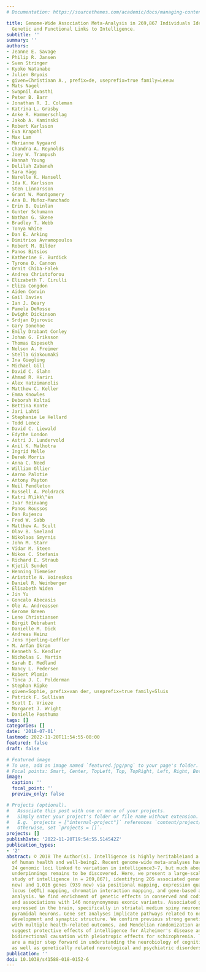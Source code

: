 ```yaml
---
# Documentation: https://sourcethemes.com/academic/docs/managing-content/

title: Genome-Wide Association Meta-Analysis in 269,867 Individuals Identifies New
  Genetic and Functional Links to Intelligence.
subtitle: ''
summary: ''
authors:
- Jeanne E. Savage
- Philip R. Jansen
- Sven Stringer
- Kyoko Watanabe
- Julien Bryois
- given=Christiaan A., prefix=de, useprefix=true family=Leeuw
- Mats Nagel
- Swapnil Awasthi
- Peter B. Barr
- Jonathan R. I. Coleman
- Katrina L. Grasby
- Anke R. Hammerschlag
- Jakob A. Kaminski
- Robert Karlsson
- Eva Krapohl
- Max Lam
- Marianne Nygaard
- Chandra A. Reynolds
- Joey W. Trampush
- Hannah Young
- Delilah Zabaneh
- Sara Hägg
- Narelle K. Hansell
- Ida K. Karlsson
- Sten Linnarsson
- Grant W. Montgomery
- Ana B. Muñoz-Manchado
- Erin B. Quinlan
- Gunter Schumann
- Nathan G. Skene
- Bradley T. Webb
- Tonya White
- Dan E. Arking
- Dimitrios Avramopoulos
- Robert M. Bilder
- Panos Bitsios
- Katherine E. Burdick
- Tyrone D. Cannon
- Ornit Chiba-Falek
- Andrea Christoforou
- Elizabeth T. Cirulli
- Eliza Congdon
- Aiden Corvin
- Gail Davies
- Ian J. Deary
- Pamela DeRosse
- Dwight Dickinson
- Srdjan Djurovic
- Gary Donohoe
- Emily Drabant Conley
- Johan G. Eriksson
- Thomas Espeseth
- Nelson A. Freimer
- Stella Giakoumaki
- Ina Giegling
- Michael Gill
- David C. Glahn
- Ahmad R. Hariri
- Alex Hatzimanolis
- Matthew C. Keller
- Emma Knowles
- Deborah Koltai
- Bettina Konte
- Jari Lahti
- Stephanie Le Hellard
- Todd Lencz
- David C. Liewald
- Edythe London
- Astri J. Lundervold
- Anil K. Malhotra
- Ingrid Melle
- Derek Morris
- Anna C. Need
- William Ollier
- Aarno Palotie
- Antony Payton
- Neil Pendleton
- Russell A. Poldrack
- Katri R\ïkk\"ën
- Ivar Reinvang
- Panos Roussos
- Dan Rujescu
- Fred W. Sabb
- Matthew A. Scult
- Olav B. Smeland
- Nikolaos Smyrnis
- John M. Starr
- Vidar M. Steen
- Nikos C. Stefanis
- Richard E. Straub
- Kjetil Sundet
- Henning Tiemeier
- Aristotle N. Voineskos
- Daniel R. Weinberger
- Elisabeth Widen
- Jin Yu
- Goncalo Abecasis
- Ole A. Andreassen
- Gerome Breen
- Lene Christiansen
- Birgit Debrabant
- Danielle M. Dick
- Andreas Heinz
- Jens Hjerling-Leffler
- M. Arfan Ikram
- Kenneth S. Kendler
- Nicholas G. Martin
- Sarah E. Medland
- Nancy L. Pedersen
- Robert Plomin
- Tinca J. C. Polderman
- Stephan Ripke
- given=Sophie, prefix=van der, useprefix=true family=Sluis
- Patrick F. Sullivan
- Scott I. Vrieze
- Margaret J. Wright
- Danielle Posthuma
tags: []
categories: []
date: '2018-07-01'
lastmod: 2022-11-20T11:54:55-08:00
featured: false
draft: false

# Featured image
# To use, add an image named `featured.jpg/png` to your page's folder.
# Focal points: Smart, Center, TopLeft, Top, TopRight, Left, Right, BottomLeft, Bottom, BottomRight.
image:
  caption: ''
  focal_point: ''
  preview_only: false

# Projects (optional).
#   Associate this post with one or more of your projects.
#   Simply enter your project's folder or file name without extension.
#   E.g. `projects = ["internal-project"]` references `content/project/deep-learning/index.md`.
#   Otherwise, set `projects = []`.
projects: []
publishDate: '2022-11-20T19:54:55.514542Z'
publication_types:
- '2'
abstract: © 2018 The Author(s). Intelligence is highly heritable1and a major determinant
  of human health and well-being2. Recent genome-wide meta-analyses have identified
  24 genomic loci linked to variation in intelligence3-7, but much about its genetic
  underpinnings remains to be discovered. Here, we present a large-scale genetic association
  study of intelligence (n = 269,867), identifying 205 associated genomic loci (190
  new) and 1,016 genes (939 new) via positional mapping, expression quantitative trait
  locus (eQTL) mapping, chromatin interaction mapping, and gene-based association
  analysis. We find enrichment of genetic effects in conserved and coding regions
  and associations with 146 nonsynonymous exonic variants. Associated genes are strongly
  expressed in the brain, specifically in striatal medium spiny neurons and hippocampal
  pyramidal neurons. Gene set analyses implicate pathways related to nervous system
  development and synaptic structure. We confirm previous strong genetic correlations
  with multiple health-related outcomes, and Mendelian randomization analysis results
  suggest protective effects of intelligence for Alzheimer's disease and ADHD and
  bidirectional causation with pleiotropic effects for schizophrenia. These results
  are a major step forward in understanding the neurobiology of cognitive function
  as well as genetically related neurological and psychiatric disorders.
publication: ''
doi: 10.1038/s41588-018-0152-6
---
```

